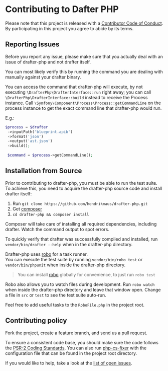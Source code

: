 # Contributing to Dafter PHP

Please note that this project is released with a
[Contributor Code of Conduct](http://contributor-covenant.org/version/1/2/0/).
By participating in this project you agree to abide by its terms.

## Reporting Issues

Before you report any issue, please make sure that you actually deal with an issue of drafter-php
and not drafter itself.

You can most likely verify this by running the command you are dealing with manually against your drafter
binary.

You can access the command that drafter-php will execute, by not executing `\DrafterPhp\DrafterInterface::run`
right away; you can call `\DrafterPhp\DrafterInterface::build` instead to receive the Process instance.
Call `\Symfony\Component\Process\Process::getCommandLine` on the process instance to get the exact command line
that drafter-php would run.

E.g.:

```php
$process = $drafter
 ->inputPath('blueprint.apib')
 ->format('json')
 ->output('ast.json')
 ->build();
 
 $command = $process->getCommandLine();
```

## Installation from Source

Prior to contributing to drafter-php, you must be able to run the test suite.
To achieve this, you need to acquire the drafter-php source code and install drafter itself:

1. Run `git clone https://github.com/hendrikmaus/drafter-php.git`
2. Get [composer](https://getcomposer.org/)
3. `cd drafter-php && composer install`

Composer will take care of installing all required dependencies, including drafter.
Watch the command output to spot errors.

To quickly verify that drafter was successfully compiled and installed, run `vendor/bin/drafter --help`
when in the drafter-php directory.

Drafter-php uses [robo](http://robo.li/) for a task runner.  
You can execute the test suite by running `vendor/bin/robo test` or `vendor/bin/phpunit`
when inside the drafter-php directory.

> You can install [robo](http://robo.li/) globally for convenience,
> to just run `robo test`

Robo also allows you to watch files during development. Run `robo watch` when inside the drafter-php
directory and leave that window open. Change a file in `src` or `test` to see the test suite auto-run.

Feel free to add useful tasks to the `RoboFile.php` in the project root.

## Contributing policy

Fork the project, create a feature branch, and send us a pull request.

To ensure a consistent code base, you should make sure the code follows
the [PSR-2 Coding Standards](http://www.php-fig.org/psr/psr-2/). You can also
run [php-cs-fixer](https://github.com/FriendsOfPHP/PHP-CS-Fixer) with the
configuration file that can be found in the project root directory.

If you would like to help, take a look at the [list of open issues](https://github.com/hendrikmaus/drafter-php/issues).
